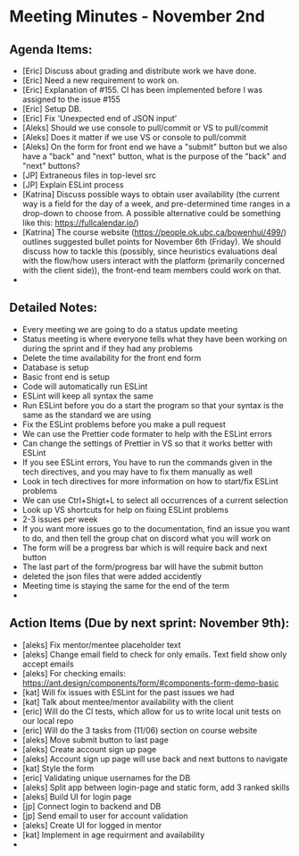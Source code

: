 # Meeting Minutes - November 2nd

## Agenda Items:
- [Eric] Discuss about grading and distribute work we have done.
- [Eric] Need a new requirement to work on.
- [Eric] Explanation of #155. CI has been implemented before I was assigned to the issue #155
- [Eric] Setup DB.
- [Eric] Fix 'Unexpected end of JSON input'
- [Aleks] Should we use console to pull/commit or VS to pull/commit
- [Aleks] Does it matter if we use VS or console to pull/commit
- [Aleks] On the form for front end we have a "submit" button but we also have a "back" and "next" button, what is the purpose of the "back" and "next" buttons?
- [JP] Extraneous files in top-level src
- [JP] Explain ESLint process
- [Katrina] Discuss possible ways to obtain user availability (the current way is a field for the day of a week, and pre-determined time ranges in a drop-down to choose from. A possible alternative could be something like this: https://fullcalendar.io/)
- [Katrina] The course website (https://people.ok.ubc.ca/bowenhui/499/) outlines suggested bullet points for November 6th (Friday). We should discuss how to tackle this (possibly, since heuristics evaluations deal with the flow/how users interact with the platform (primarily concerned with the client side)), the front-end team members could work on that.
- 

## Detailed Notes:
- Every meeting we are going to do a status update meeting
- Status meeting is where everyone tells what they have been working on during the sprint and if they had any problems
- Delete the time availability for the front end form
- Database is setup
- Basic front end is setup
- Code will automatically run ESLint
- ESLint will keep all syntax the same 
- Run ESLint before you do a start the program so that your syntax is the same as the standard we are using
- Fix the ESLint problems before you make a pull request
- We can use the Prettier code formater to help with the ESLint errors 
- Can change the settings of Prettier in VS so that it works better with ESLint
- If you see ESLint errors, You have to run the commands given in the tech directives, and you may have to fix them manually as well
- Look in tech directives for more information on how to start/fix ESLint problems
- We can use Ctrl+Shigt+L to select all occurrences of a current selection
- Look up VS shortcuts for help on fixing ESLint problems
- 2-3 issues per week
- If you want more issues go to the documentation, find an issue you want to do, and then tell the group chat on discord what you will work on
- The form will be a progress bar which is will require back and next button
- The last part of the form/progress bar will have the submit button
- deleted the json files that were added accidently
- Meeting time is staying the same for the end of the term
- 

## Action Items (Due by next sprint: November 9th):
- [aleks] Fix mentor/mentee placeholder text
- [aleks] Change email field to check for only emails. Text field show only accept emails
- [aleks] For checking emails: https://ant.design/components/form/#components-form-demo-basic
- [kat] Will fix issues with ESLint for the past issues we had
- [kat] Talk about mentee/mentor availability with the client
- [eric] Will do the Cl tests, which allow for us to write local unit tests on our local repo
- [eric] Will do the 3 tasks from (11/06) section on course website
- [aleks] Move submit button to last page
- [aleks] Create account sign up page
- [aleks] Account sign up page will use back and next buttons to navigate
- [kat] Style the form
- [eric] Validating unique usernames for the DB
- [aleks] Split app between login-page and static form, add 3 ranked skills
- [aleks] Build UI for login page
- [jp] Connect login to backend and DB
- [jp] Send email to user for account validation
- [aleks] Create UI for logged in mentor
- [kat] Implement in age requirment and availability
- 
